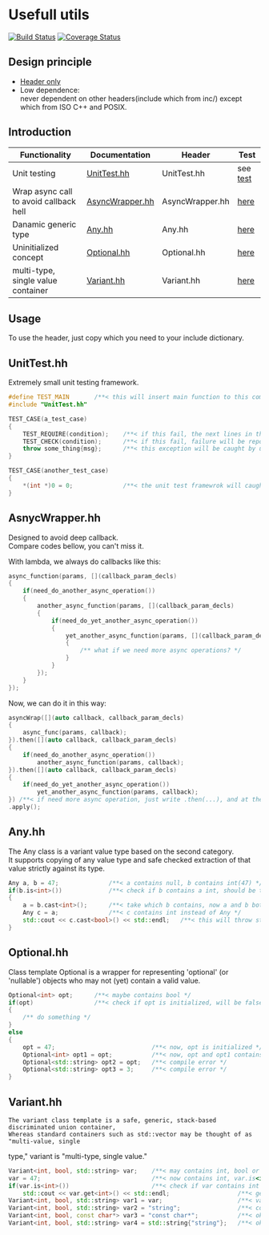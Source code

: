 Usefull utils
=============

[![Build Status](https://travis-ci.org/lucklove/ZBase.svg?branch=master)](https://travis-ci.org/lucklove/ZBase)
[![Coverage Status](https://coveralls.io/repos/lucklove/ZBase/badge.svg?branch=master&service=github)](https://coveralls.io/github/lucklove/ZBase?branch=master)

Design principle
----------------

- [Header only](https://github.com/lucklove/ZBase/tree/master/inc)
- Low dependence:  
    never dependent on other headers(include which from inc/) except which from ISO C++ and POSIX.

Introduction
------------

| Functionality | Documentation | Header    | Test  |
|---------------|---------------|-----------|-------|
| Unit testing  | [UnitTest.hh](#UnitTesthh) | UnitTest.hh | see [test](test) |
| Wrap async call to avoid callback hell | [AsyncWrapper.hh](#AsyncWrapperhh) | AsyncWrapper.hh | [here](test/AsyncWrapper.cc) |
| Danamic generic type | [Any.hh](#Anyhh) | Any.hh | [here](test/Any.cc) |
| Uninitialized concept | [Optional.hh](#Optionalhh) | Optional.hh | [here](test/Optional.cc) |
| multi-type, single value container | [Variant.hh](#Varianthh) | Variant.hh | [here](test/Variant.cc) | 

Usage
-----

To use the header, just copy which you need to your include dictionary.

UnitTest.hh
-----------

Extremely small unit testing framework.    
```c++
#define TEST_MAIN       /**< this will insert main function to this compile unit atomaticly */
#include "UnitTest.hh"

TEST_CASE(a_test_case)
{
    TEST_REQUIRE(condition);    /**< if this fail, the next lines in this case will not be executed */
    TEST_CHECK(condition);      /**< if this fail, failure will be report, but test go on */
    throw some_thing{msg};      /**< this exception will be caught by unit testing framework and a failure will be report */   
}

TEST_CASE(another_test_case)
{
    *(int *)0 = 0;              /**< the unit test framewrok will caught SIGSEGV and terminate all tests */
}
```

AsnycWrapper.hh
---------------

Designed to avoid deep callback.  
Compare codes bellow, you can't miss it.   
  
With lambda, we always do callbacks like this:
```c++
async_function(params, [](callback_param_decls)
{
    if(need_do_another_async_operation())
    {
        another_async_function(params, [](callback_param_decls)
        {
            if(need_do_yet_another_async_operation())
            {
                yet_another_async_function(params, [](callback_param_decls)
                {
                    /** what if we need more async operations? */
                }   
            }
        });
    }
});
```
Now, we can do it in this way:
```c++
asyncWrap([](auto callback, callback_param_decls)
{
    async_func(params, callback);
}).then([](auto callback, callback_param_decls)
{
    if(need_do_another_async_operation())
        another_async_function(params, callback);
}).then([](auto callback, callback_param_decls)
{
    if(need_do_yet_another_async_operation())
        yet_another_async_function(params, callback);
}) /**< if need more async operation, just write .then(...), and at then end of the then list, we should: */
.apply();
```

Any.hh
------

The Any class is a variant value type based on the second category.   
It supports copying of any value type and safe checked extraction of that value strictly against its type.   
```c++
Any a, b = 47;              /**< a contains null, b contains int(47) */
if(b.is<int>())             /**< check if b contains a int, should be true */
{
    a = b.cast<int>();      /**< take which b contains, now a and b both contain int(47) */
    Any c = a;              /**< c contains int instead of Any */
    std::cout << c.cast<bool>() << std::endl;   /**< this will throw std::bad_cast */
}
```

Optional.hh
-----------

Class template Optional is a wrapper for representing 'optional' (or 'nullable') objects who may not (yet) contain a valid value.
```c++
Optional<int> opt;      /**< maybe contains bool */
if(opt)                 /**< check if opt is initialized, will be false */
{
    /** do something */
}
else
{
    opt = 47;                           /**< now, opt is initialized */
    Optional<int> opt1 = opt;           /**< now, opt and opt1 contains the same thing */
    Optional<std::string> opt2 = opt;   /**< compile error */
    Optional<std::string> opt3 = 3;     /**< compile error */
}

```

Variant.hh
----------

    The variant class template is a safe, generic, stack-based discriminated union container,    
    Whereas standard containers such as std::vector may be thought of as "multi-value, single     
type," variant is "multi-type, single value."

```c++
Variant<int, bool, std::string> var;    /**< may contains int, bool or std::string */
var = 47;                               /**< now contains int, var.is<int>() will be true */
if(var.is<int>())                       /**< check if var contains int */
    std::cout << var.get<int>() << std::endl;                   /**< get int from variant */
Variant<int, bool, std::string> var1 = var;                     /**< var1 contains the same thing as var */
Variant<int, bool, std::string> var2 = "string";                /**< compile error */
Variant<int, bool, const char*> var3 = "const char*";           /**< ok */
Variant<int, bool, std::string> var4 = std::string{"string"};   /**< ok */
```
